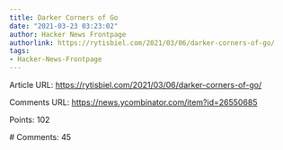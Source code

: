 ```yaml
---
title: Darker Corners of Go
date: "2021-03-23 03:23:02"
author: Hacker News Frontpage
authorlink: https://rytisbiel.com/2021/03/06/darker-corners-of-go/
tags:
- Hacker-News-Frontpage
---
```


<p>Article URL: <a href="https://rytisbiel.com/2021/03/06/darker-corners-of-go/">https://rytisbiel.com/2021/03/06/darker-corners-of-go/</a></p>
<p>Comments URL: <a href="https://news.ycombinator.com/item?id=26550685">https://news.ycombinator.com/item?id=26550685</a></p>
<p>Points: 102</p>
<p># Comments: 45</p>
